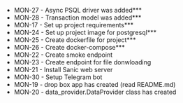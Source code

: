 * MON-27 - Async PSQL driver was added***
* MON-28 - Transaction model was added***
* MON-17 - Set up project requirements***
* MON-24 - Set up project image for postgresql***
* MON-25 - Create dockerfile for project***
* MON-26 - Create docker-compose***
* MON-22 - Create smoke endpoint
* MON-23 - Create endpoint for file donwloading
* MON-21 - Install Sanic web server
* MON-30 - Setup Telegram bot
* MON-19 - drop box app has created (read README.md)
* MON-20 - data_provider.DataProvider class has created
